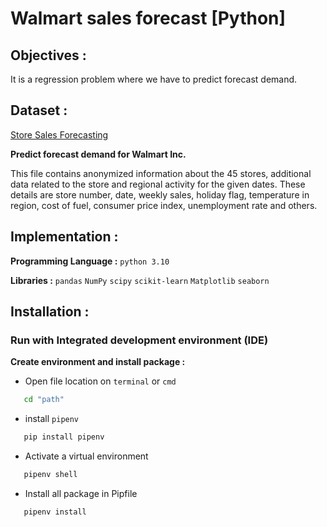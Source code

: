
# Walmart sales forecast [Python]
## Objectives :
It is a regression problem where we have to predict forecast demand.

## Dataset :
[Store Sales Forecasting](https://www.kaggle.com/competitions/walmart-recruiting-store-sales-forecasting/data)

**Predict forecast demand for Walmart Inc.** 

This file contains anonymized information about the 45 stores, additional data related to the store and regional activity for the given dates. These details are store number, date, weekly sales, holiday flag, temperature in region, cost of fuel, consumer price index, unemployment rate and others.

## Implementation :

**Programming Language :** `python 3.10`

**Libraries :** `pandas`  `NumPy`  `scipy`  `scikit-learn`  `Matplotlib`  `seaborn`  

## Installation : 
### Run with Integrated development environment (IDE)
**Create environment and install package :** 
   -  Open file location on `terminal` or `cmd`
```bash
   cd "path"
```
   -  install `pipenv`
```bash
   pip install pipenv
```
   -  Activate a virtual environment
```bash
   pipenv shell
```
   -  Install all package in Pipfile
```bash
   pipenv install
```

